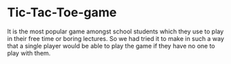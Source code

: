 # Tic-Tac-Toe-game
It is the most popular game amongst school students which they use to play in their free time or boring lectures. So we had tried it to make in such a way that a single player would be able to play the game if they have no one to play with them.
